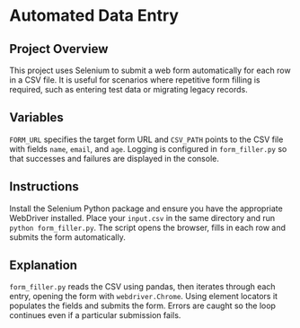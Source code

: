 # Automated Data Entry

## Project Overview
This project uses Selenium to submit a web form automatically for each row in a CSV file. It is useful for scenarios where repetitive form filling is required, such as entering test data or migrating legacy records.

## Variables
`FORM_URL` specifies the target form URL and `CSV_PATH` points to the CSV file with fields `name`, `email`, and `age`. Logging is configured in `form_filler.py` so that successes and failures are displayed in the console.

## Instructions
Install the Selenium Python package and ensure you have the appropriate WebDriver installed. Place your `input.csv` in the same directory and run `python form_filler.py`. The script opens the browser, fills in each row and submits the form automatically.

## Explanation
`form_filler.py` reads the CSV using pandas, then iterates through each entry, opening the form with `webdriver.Chrome`. Using element locators it populates the fields and submits the form. Errors are caught so the loop continues even if a particular submission fails.
